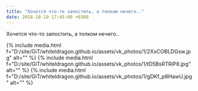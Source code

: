 ```yaml
---
title: "Хочется что-то запостить, а толком нечего.."
date: 2018-10-19 17:45:00 +0300
---
```


Хочется что-то запостить, а толком нечего..


{% include media.html f="D:/site/GiT/whiteldragon.github.io/assets/vk_photos/1/2XxCOBLDGsw.jpg" alt="" %}
{% include media.html f="D:/site/GiT/whiteldragon.github.io/assets/vk_photos/1/tD5BsRTRiP8.jpg" alt="" %}
{% include media.html f="D:/site/GiT/whiteldragon.github.io/assets/vk_photos/1/gDKf_p8HawU.jpg" alt="" %}
